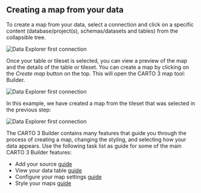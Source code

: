 ## Creating a map from your data

To create a map from your data, select a connection and click on a specific content (database/project(s), schemas/datasets and tables) from the collapsible tree. 

![Data Explorer first connection](/img/cloud-native-workspace/data-explorer/data_explorer_content(new2).png)

Once your table or tileset is selected, you can view a preview of the map and the details of the table or tileset. You can create a map by clicking on the *Create map* button on the top. This will open the CARTO 3 map tool: Builder.

![Data Explorer first connection](/img/cloud-native-workspace/data-explorer/data_explorer_preview(new2).png)

In this example, we have created a map from the tileset that was selected in the previous step:

![Data Explorer first connection](/img/cloud-native-workspace/data-explorer/data_explorer_create_map.png)

The CARTO 3 Builder contains many features that guide you through the process of creating a map, changing the styling, and selecting how your data appears. Use the following task list as guide for some of the main CARTO 3 Builder features:

- Add your source [guide](../../maps/add-source)
- View your data table [guide](../../maps/view-data-table)
- Configure your map settings [guide](../../maps/map-settings)
- Style your maps [guide](../../maps/map-styles)
